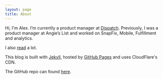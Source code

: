 ```yaml
---
layout: page
title: About
---
```


Hi, I'm Alex. I’m currently a product manager at [Dispatch](http://dispatch.me).  Previously, I was a product manager at Angie’s List and worked on SnapFix, Mobile, Fulfillment and analytics.

I also [read](/book-notes/) a lot.

This blog is built with [Jekyll](http://jekyllrb.com), hosted by [GitHub Pages](https://pages.github.com/) and uses CloudFlare's CDN.  

The GitHub repo can found [here](https://github.com/laprade/laprade.github.io).
